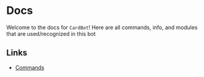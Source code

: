 # Docs
Welcome to the docs for `CardBot`! Here are all commands, info, and modules that are used/recognized in this bot

## Links
* [Commands](https://github.com/ZippyMagician/CardBot/tree/master/docs/commands)
